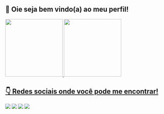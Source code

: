 ## 👋 Oie seja bem vindo(a) ao meu perfil!

 <div>
  <a href="https://github.com/kelianecavalcante">
  <img height="180em" src="https://github-readme-stats.vercel.app/api?username=kelianecavalcante&show_icons=true&theme=dark&include_all_commits=true&count_private=true"/>
  <img height="180em" src="https://github-readme-stats.vercel.app/api/top-langs/?username=kelianecavalcante&layout=compact&langs_count=7&theme=dark"/>
</div>
  
   ## 👇 Redes sociais onde você pode me encontrar! 
 
<div> 
  <a href="https://instagram.com/kelianecavalcante" target="_blank"><img src="https://img.shields.io/badge/-Instagram-%23E4405F?style=for-the-badge&logo=instagram&logoColor=white" target="_blank"></a>
 <a href="https://slack.com" target="_blank"><img src="https://img.shields.io/badge/Slack-4A154B?style=for-the-badge&logo=slack&logoColor=white" target="_blank"></a> 
  <a href ="mailto:kellisantos023@gmail.com"><img src="https://img.shields.io/badge/Gmail-D14836?style=for-the-badge&logo=gmail&logoColor=white" target="_blank"></a>
  <a href="https://www.linkedin.com/in/keliane-cavalcante-dos-santos-a37627132/" target="_blank"><img src="https://img.shields.io/badge/-LinkedIn-%230077B5?style=for-the-badge&logo=linkedin&logoColor=white" target="_blank"></a> 
 
</div>













